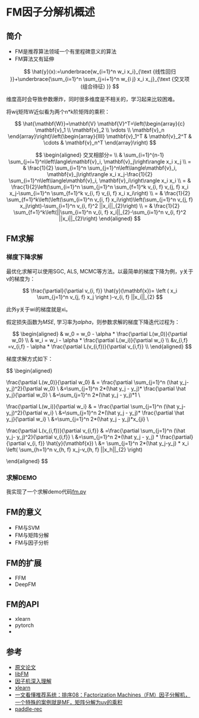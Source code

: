 # FM因子分解机概述

## 简介

- FM是推荐算法领域一个有里程碑意义的算法
- FM算法又有延伸

$$
\hat{y}(x):=\underbrace{w_{i=1}^n w_i x_i}_{\text {线性回归 }}+\underbrace{\sum_{i=1}^n \sum_{j=i+1}^n w_{i j} x_i x_j}_{\text {交叉项 (组合待征) }}
$$

  	

维度高时会导致参数爆炸，同时很多维度是不相关的，学习起来比较困难。

将wij矩阵W近似看为两个n*k阶矩阵的乘积：


$$
\hat{\mathbf{W}}=\mathbf{V} \mathbf{V}^T=\left(\begin{array}{c}
\mathbf{v}_1 \\
\mathbf{v}_2 \\
\vdots \\
\mathbf{v}_n
\end{array}\right)\left(\begin{array}{llll}
\mathbf{v}_1^T & \mathbf{v}_2^T & \cdots & \mathbf{v}_n^T
\end{array}\right)
$$

$$
\begin{aligned}
交叉相部分= \\
& \sum_{i=1}^{n-1} \sum_{j=i+1}^n\left\langle\mathbf{v}_i, \mathbf{v}_j\right\rangle x_i x_j \\
= & \frac{1}{2} \sum_{i=1}^n \sum_{j=1}^n\left\langle\mathbf{v}_i, \mathbf{v}_j\right\rangle x_i x_j-\frac{1}{2} \sum_{i=1}^n\left\langle\mathbf{v}_i, \mathbf{v}_i\right\rangle x_i x_i \\
= & \frac{1}{2}\left(\sum_{i=1}^n \sum_{j=1}^n \sum_{f=1}^k v_{i, f} v_{j, f} x_i x_j-\sum_{i=1}^n \sum_{f=1}^k v_{i, f} v_{i, f} x_i x_i\right) \\
= & \frac{1}{2} \sum_{f=1}^k\left(\left(\sum_{i=1}^n v_{i, f} x_i\right)\left(\sum_{j=1}^n v_{j, f} x_j\right)-\sum_{i=1}^n v_{i, f}^2 ||x_i||_{2}\right) \\
= & \frac{1}{2} \sum_{f=1}^k\left(||\sum_{i=1}^n v_{i, f} x_i||_{2}-\sum_{i=1}^n v_{i, f}^2 ||x_i||_{2}\right)
\end{aligned}
$$



 ## FM求解

### 梯度下降求解

最优化求解可以使用SGC, ALS, MCMC等方法。以最简单的梯度下降为例，y关于v的梯度为：

$$
\frac{\partial}{\partial v_{i, f}} \hat{y}(\mathbf{x})= \left ( x_i \sum_{j=1}^n v_{j, f} x_j \right )-v_{i, f} ||x_i||_{2}
$$

此外y关于wi的梯度就是xi。

假定损失函数为$MSE$, 学习率为$alpha$，则参数求解的梯度下降迭代过程为：


$$
\begin{aligned}
& w_0 = w_0 - \alpha * \frac{\partial L(w_0)}{\partial w_0} \\
& w_i = w_i - \alpha * \frac{\partial L(w_i)}{\partial w_i} \\
&v_{i,f} =v_{i,f} - \alpha * \frac{\partial L(v_{i,f})}{\partial v_{i,f}} \\
\end{aligned}
$$

梯度求解方式如下：     


$$
\begin{aligned}

\frac{\partial L(w_0)}{\partial w_0}
& =  \frac{\partial \sum_{j=1}^n (\hat y_j- y_j)^2}{\partial w_0} \\
&=\sum_{j=1}^n 2*(\hat y_j - y_j)* \frac{\partial \hat y_j}{\partial w_0} \\
&=\sum_{j=1}^n 2*(\hat y_j - y_j)*1 \\

\frac{\partial L(w_i)}{\partial w_i}
& =  \frac{\partial \sum_{j=1}^n (\hat y_j- y_j)^2}{\partial w_i} \\
&=\sum_{j=1}^n 2*(\hat y_j - y_j)* \frac{\partial \hat y_j}{\partial w_i} \\
&=\sum_{j=1}^n 2*(\hat y_j - y_j)*x_{ji} \\

\frac{\partial L(v_{i,f})}{\partial v_{i,f}}
& =\frac{\partial \sum_{j=1}^n (\hat y_j- y_j)^2}{\partial v_{i,f}} \\
&=\sum_{j=1}^n 2*(\hat y_j - y_j) * \frac{\partial}{\partial v_{i, f}} \hat{y}(\mathbf{x}) \\
&= \sum_{j=1}^n 2*(\hat y_j-y_j) * x_i \left( \sum_{h=1}^n v_{h, f} x_j-v_{h, f} ||x_h||_{2} \right)

\end{aligned}
$$





### 求解DEMO

我实现了一个求解demo代码[fm.py](fm/fm.py)

## FM的意义

- FM与SVM
- FM与矩阵分解
- FM与因子分析




## FM的扩展

- FFM
- DeepFM



## FM的API

- xlearn
- pytorch
- 




## 参考

- [原文论文](https://citeseerx.ist.psu.edu/viewdoc/download?doi=10.1.1.393.8529&rep=rep1&type=pdf)
- [libFM](http://www.libfm.org/)
- [因子机深入理解](https://tracholar.github.io/machine-learning/2017/03/10/factorization-machine.html)
- [xlearn](https://xlearn-doc-cn.readthedocs.io/en/latest/install/index.html)
- [一文看懂推荐系统：排序08：Factorization Machines（FM）因子分解机，一个特殊的案例就是MF，矩阵分解为uv的乘积](https://blog.csdn.net/weixin_46838716/article/details/126554031)
- [paddle-rec](https://gitee.com/paddlepaddle/PaddleRec)

